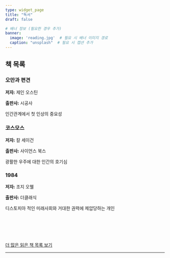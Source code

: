 ```yaml
---
type: widget_page
title: "독서"
draft: false

# 배너 정보 (필요한 경우 추가)
banner:
  image: 'reading.jpg'  # 필요 시 배너 이미지 경로
  caption: "unsplash"  # 필요 시 캡션 추가
---
```


## 책 목록

<div class="book-list">
  <div class="book-card">
    <h3>오만과 편견</h3>
    <p><strong>저자:</strong> 제인 오스틴</p>
    <p><strong>출판사:</strong> 시공사</p>
    <p>인간관계에서 첫 인상의 중요성</p>
  </div>
  
  <div class="book-card">
    <h3>코스모스</h3>
    <p><strong>저자:</strong> 칼 세이건</p>
    <p><strong>출판사:</strong> 사이언스 북스</p>
    <p>광활한 우주에 대한 인간의 호기심</p>
  </div>
  
  <div class="book-card">
    <h3>1984</h3>
    <p><strong>저자:</strong> 조지 오웰</p>
    <p><strong>출판사:</strong> 더클래식</p>
    <p>디스토피아 적인 미래사회와 거대한 권력에 제압당하는 개인</p>
  </div>
</div>
<br><br><br><br>

[더 많은 읽은 책 목록 보기](https://bead-hornet-56a.notion.site/My-book-List-a4f24f3ec3794b76827d5f0b02cc4427?pvs=4) <!-- 링크 추가 -->

---

